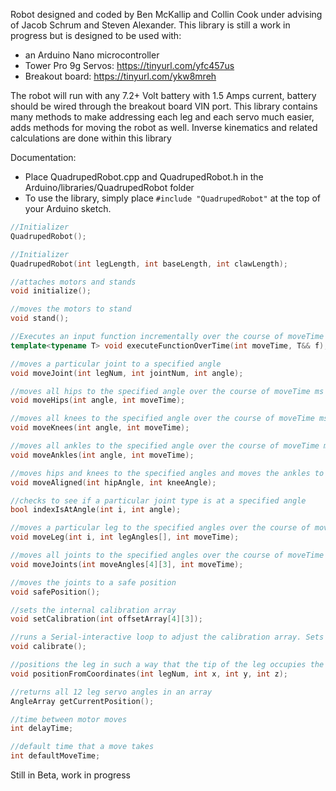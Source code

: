 Robot designed and coded by Ben McKallip and Collin Cook under advising of Jacob Schrum and Steven Alexander.
This library is still a work in progress but is designed to be used with:
* an Arduino Nano microcontroller
* Tower Pro 9g Servos: https://tinyurl.com/yfc457us
* Breakout board: https://tinyurl.com/ykw8mreh
  
The robot will run with any 7.2+ Volt battery with 1.5 Amps current, battery should be wired through the breakout board VIN port.
This library contains many methods to make addressing each leg and each servo much easier, adds methods for moving the robot as well.
Inverse kinematics and related calculations are done within this library

Documentation:

* Place QuadrupedRobot.cpp and QuadrupedRobot.h in the Arduino/libraries/QuadrupedRobot folder
* To use the library, simply place `#include "QuadrupedRobot"` at the top of your Arduino sketch.

```cpp
//Initializer
QuadrupedRobot();

//Initializer
QuadrupedRobot(int legLength, int baseLength, int clawLength);

//attaches motors and stands
void initialize();

//moves the motors to stand
void stand();

//Executes an input function incrementally over the course of moveTime milliseconds. the input function f should be a lambda function that takes an integer parameter that controls the execution progress
template<typename T> void executeFunctionOverTime(int moveTime, T&& f);

//moves a particular joint to a specified angle
void moveJoint(int legNum, int jointNum, int angle);

//moves all hips to the specified angle over the course of moveTime ms
void moveHips(int angle, int moveTime);

//moves all knees to the specified angle over the course of moveTime ms
void moveKnees(int angle, int moveTime);

//moves all ankles to the specified angle over the course of moveTime ms
void moveAnkles(int angle, int moveTime);

//moves hips and knees to the specified angles and moves the ankles to a calculated angle to keep them pointing straight down
void moveAligned(int hipAngle, int kneeAngle);

//checks to see if a particular joint type is at a specified angle
bool indexIsAtAngle(int i, int angle);

//moves a particular leg to the specified angles over the course of moveTime ms.
void moveLeg(int i, int legAngles[], int moveTime);

//moves all joints to the specified angles over the course of moveTime ms.
void moveJoints(int moveAngles[4][3], int moveTime);

//moves the joints to a safe position
void safePosition();

//sets the internal calibration array
void setCalibration(int offsetArray[4][3]);

//runs a Serial-interactive loop to adjust the calibration array. Sets the zero-point of each motor. Hips should point at right-angles to the body, knees should point fully vertical, and ankles should be at right-angles to the legs
void calibrate();

//positions the leg in such a way that the tip of the leg occupies the coordinates (x,y,z) millimeters in space in reference to the leg joint
void positionFromCoordinates(int legNum, int x, int y, int z);

//returns all 12 leg servo angles in an array
AngleArray getCurrentPosition();

//time between motor moves
int delayTime;

//default time that a move takes
int defaultMoveTime;
```

Still in Beta, work in progress
